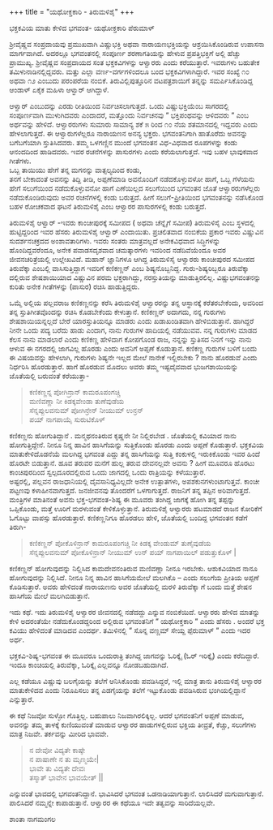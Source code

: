 +++
title = "ಯಥೋಕ್ತಕಾರಿ - ತಿರುಮಳಿಶೈ"
+++

ಭಕ್ತಕವಿಯ ಮಾತು ಕೇಳಿದ ಭಗವಂತ-  ಯಥೋಕ್ತಕಾರಿ ಪೆರುಮಾಳ್

ಶ್ರೀವೈಷ್ಣವ ಸಂಪ್ರದಾಯವು  ಪ್ರಮುಖವಾಗಿ ವಿಷ್ಣುಭಕ್ತಿ ಅಥವಾ ನಾರಾಯಣಭಕ್ತಿಯನ್ನು ಆಶ್ರಯಿಸಿಕೊಂಡಿರುವ ಉಪಾಸನಾ ಮಾರ್ಗವಾಗಿದೆ. ಅದರಲ್ಲೂ  ಭಗವಂತನಲ್ಲಿ ಸಂಪೂರ್ಣ ಶರಣಾಗತಿಯನ್ನು ಹೇಳುವ  ಪ್ರಪತ್ತಿಭಕ್ತಿಗೆ ಅಲ್ಲಿ ಹೆಚ್ಚು ಪ್ರಾಮುಖ್ಯ. ಶ್ರೀವೈಷ್ಣವ ಸಂಪ್ರದಾಯದ ಸಂತ ಭಕ್ತಕವಿಗಳನ್ನು ಆಳ್ವಾರರು ಎಂದು ಕರೆಯುತ್ತಾರೆ.  ಇವರುಗಳು  ಬಹುತೇಕ ತಮಿಳುನಾಡಿನಲ್ಲಿದ್ದವರು. ಮತ್ತು ಎಲ್ಲಾ ವರ್ಣ-ವರ್ಗಗಳಿಂದಲೂ ಬಂದ ಭಕ್ತಕವಿಗಳಾಗಿದ್ದಾರೆ. ಇವರ ಸಂಖ್ಯೆ ೧೦ ಅಥವಾ ೧೨ ಎಂಬುದು ಪರಂಪರೆಯ ನಂಬಿಕೆ.  ತಿರುವಿಲ್ಲಿಪುತ್ತೂರಿನ ವಟಪತ್ರಶಾಯಿಗೆ ತನ್ನನ್ನು ಸಮರ್ಪಿಸಿಕೊಂಡಿದ್ದ ಆಂಡಾಳ್  ಏಕೈಕ ಮಹಿಳಾ ಆಳ್ವಾರ್ ಆಗಿದ್ದಾಳೆ.

ಆಳ್ವಾರ್ ಎಂಬುದನ್ನು ಎರಡು ರೀತಿಯಿಂದ ನಿರ್ವಚಿಸಲಾಗುತ್ತದೆ. ಒಂದು ವಿಷ್ಣುಭಕ್ತಿಯೆಂಬ ಸಾಗರದಲ್ಲಿ  ಸಂಪೂರ್ಣವಾಗಿ  ಮುಳುಗಿದವರು ಎಂದಾದರೆ, ಮತ್ತೊಂದು ನಿರ್ವಚನವು “  ಭಕ್ತಿಪಂಥವನ್ನು ಆಳಿದವರು “ ಎಂಬ ಅರ್ಥವನ್ನು ಹೇಳಿದೆ.  ಆಳ್ವಾರರುಗಳು ಸುಮಾರು ಸಾಮಾನ್ಯ ಶಕೆ ೫ ರಿಂದ ೧೦ ನೆಯ ಶತಮಾನದಲ್ಲಿ  ಇದ್ದವರು ಎಂದು  ಹೇಳಲಾಗುತ್ತದೆ.  ಈ ಆಳ್ವಾರುಗಳೆಲ್ಲರೂ ನಾರಾಯಣನ ಅನನ್ಯ ಭಕ್ತರು.  ಭಗವಂತನಿಗಾಗಿ ಹಾತೊರೆದು ಅವನನ್ನು ಬಗೆಬಗೆಯಾಗಿ ಸ್ತುತಿಸಿದವರು.  ತಮ್ಮ ಒಳಗಣ್ಣಿನ ಮುಂದೆ ಭಗವಂತನ ವಿಧ-ವಿಧವಾದ ರೂಪಗಳನ್ನು ಕಂಡು ಆನಂದದಿಂದ ಹಾಡಿದವರು. ಇವರ ರಚನೆಗಳನ್ನು ಪಾಸುರಗಳು ಎಂದು ಕರೆಯಲಾಗುತ್ತದೆ.   ಇವು ಬಹಳ ಭಾವುಕವಾದ ಗೀತೆಗಳು.  
ಒಬ್ಬ ತಾಯಿಯು ಹೇಗೆ ತನ್ನ ಮಗನನ್ನು ವಾತ್ಸಲ್ಯದಿಂದ  ಕಂಡು,   
ತನಗೆ ಬೇಕಾದಂತೆ ಅವನನ್ನು ತಿದ್ದಿ ತೀಡಿ, ಅಪ್ಪಣೆಮಾಡಿ ಅವನೊಂದಿಗೆ ನಡೆದಕೊಳ್ಳುವಳೋ ಹಾಗೆ, ಒಬ್ಬ ಗೆಳೆಯನು ಹೇಗೆ ಸಲುಗೆಯಿಂದ ನಡೆದುಕೊಳ್ಳುವನೋ ಹಾಗೆ ಎಣೆಯಿಲ್ಲದ ಸಲುಗೆಯಿಂದ  ಭಗವಂತನ ಜೊತೆ ಆಳ್ವಾರರುಗಳೆಲ್ಲರು ನಡೆದುಕೊಂಡಿರುವುದು ಅವರ ರಚನೆಗಳಲ್ಲಿ ಕಂಡು ಬರುತ್ತದೆ.  ಹೀಗೆ ಸಲುಗೆ-ಪ್ರೀತಿಯಿಂದ ಭಗವಂತನನ್ನು  ನಡೆಸಿಕೊಂಡ ಬಹಳ ರೋಚಕವಾದ ಘಟನೆ  ತಿರುಮಳಿಶೈ ಎಂಬ ಆಳ್ವಾರರ ಪಾಸುರಗಳಲ್ಲಿ ಕಂಡು ಬರುತ್ತದೆ. 

ತಿರುಮಳಿಶೈ ಆಳ್ವಾರ್ -ಇವರು  ಕಾಂಚೀಪುರಕ್ಕೆ ಸಮೀಪದ ( ಅಥವಾ ಚೆನ್ನೈಗೆ ಸಮೀಪ) ತಿರುಮಳಿಸೈ ಎಂಬ ಸ್ಥಳದಲ್ಲಿ ಹುಟ್ಟಿದ್ದರಿಂದ ಇವರ ಹೆಸರು ತಿರುಮಳಿಶೈ ಆಳ್ವಾರ್ ಎಂದಾಯಿತು.  ಪ್ರಚಲಿತವಾದ ನಂಬಿಕೆಯ ಪ್ರಕಾರ ಇವರು ವಿಷ್ಣುವಿನ ಸುದರ್ಶನಚಕ್ರದದ ಅಂಶಾವತಾರಿಗಳು.  ಇವರು ಸಂತರು ಮಾತ್ರವಲ್ಲದೆ ಅನೇಕವಿಧವಾದ ಸಿದ್ಧಿಗಳನ್ನು ಹೊಂದಿದ್ದವರೆಂದೂ,  ಅನೇಕ ಪವಾಡಸದೃಶವಾದ  ಚಮತ್ಕಾರಗಳು ಇವರಿಂದ ನಡೆದಿವೆಯೆಂದೂ ಅವರ ಜೀವನಚರಿತ್ರೆಯಲ್ಲಿ ಉಲ್ಲೇಖವಿದೆ. ಮಹಾನ್ ಜ್ಞಾನಿಗಳೂ ಆಗಿದ್ದ  ತಿರುಮಳಿಸೈ ಆಳ್ವಾರರು ಕಾಂಚೀಪುರದ ಸಮೀಪದ ತಿರುವೆಕ್ಕಾ ಎಂಬಲ್ಲಿ ವಾಸಿಸುತ್ತಿದ್ದಾಗ ಇವರಿಗೆ ಕಣಿಕಣ್ಣನ್ ಎಂಬ ಶಿಷ್ಯನೊಬ್ಬನಿದ್ದ.  ಗುರು-ಶಿಷ್ಯರಿಬ್ಬರೂ ತಿರುವೆಕ್ಕಾ ದಲ್ಲಿರುವ ಶೇಷಶಾಯಿಯಾದ ವಿಷ್ಣುವಿನ ಪರಮ ಭಕ್ತರಾಗಿದ್ದು, ನರಸ್ತುತಿಯನ್ನು ಮಾಡುತ್ತಿರಲಿಲ್ಲ.  ವಿಷ್ಣುಭಗವಂತನನ್ನು ಕುರಿತು ಅನೇಕ ಗೀತೆಗಳನ್ನು (ಪಾಸುರ) ರಚಿಸಿ ಹಾಡುತ್ತಿದ್ದರು. 

ಒಮ್ಮೆ ಅಲ್ಲಿಯ ಪಲ್ಲವರಾಜ ಕಣಿಕಣ್ಣನನ್ನು  ಕರೆಸಿ  ತಿರುಮಳಿಶೈ ಆಳ್ವಾರರನ್ನು ತನ್ನ  ಆಸ್ಥಾನಕ್ಕೆ ಕರೆತರಬೇಕೆಂದು, ಅವರಿಂದ  ತನ್ನ ಸ್ತುತಿಗೀತವೊಂದನ್ನು ರಚಿಸಿ ಕೊಡಬೇಕೆಂದು ಕೇಳುತ್ತಾನೆ.  ಕಣಿಕಣ್ಣನ್ ಅದಾಗದು, ನನ್ನ ಗುರುಗಳು ಶೇಷಶಾಯಿಯನ್ನಲ್ಲದೆ ಬೇರೆ ಯಾರಸ್ತುತಿಯನ್ನೂ ಮಾಡರು ಎಂದು ಖಡಾಖಂಡಿತವಾಗಿ ಹೇಳಿಬಿಡುತ್ತಾನೆ. ಹಾಗಿದ್ದರೆ ನೀನೇ ಒಂದು ಪದ್ಯ ಬರೆದು ಹಾಡು ಎಂದಾಗ, ನಾನು ಗುರುಗಳ ಹಾದಿಯಲ್ಲಿ ನಡೆಯುವವ. ನನ್ನ ಗುರುಗಳು ಮಾಡದ ಕೆಲಸ ನಾನು ಮಾಡಲಾರೆ ಎಂದು ಕಣಿಕಣ್ಣ ಹೇಳಿದಾಗ  ಕೋಪಗೊಂಡ ರಾಜ, ನನ್ನನ್ನು ಸ್ತುತಿಸದ  ನಿನಗೆ ಇನ್ನು  ನಾನು ಆಳುವ ಈ ನಗರದಲ್ಲಿ ಜಾಗವಿಲ್ಲ ಹೊರಡು ಎಂದು ಅವನಿಗೆ ಅಪ್ಪಣೆ ಕೊಡುತ್ತಾನೆ.  ಕಣಿಕಣ್ಣ  ಗುರುಗಳ ಬಳಿಗೆ ಬಂದು ಈ ವಿಷಯವನ್ನು ಹೇಳಲಾಗಿ, ಗುರುಗಳು ಶಿಷ್ಯನೇ ಇಲ್ಲದ ಮೇಲೆ ನಾನೇಕೆ ಇಲ್ಲಿರಬೇಕು ? ನಾನು ಹೊರಡುವೆ ಎಂದು ನಿರ್ಧರಿಸಿ ಹೊರಡುತ್ತಾರೆ. ಹಾಗೆ ಹೊರಡುವ ಮೊದಲು ಅವರು ತಮ್ಮ  ಇಷ್ಟದೈವವಾದ  ಭುಜಗಶಾಯಿಯನ್ನು  ಜೊತೆಯಲ್ಲಿ ಬರುವಂತೆ ಕರೆಯುತ್ತಾ-

> ಕಣಿಕಣ್ಣನ್ನ ಪೋಗಿನ್ರಾನ್ ಕಾಮರೂಪಂಗಚ್ಚಿ  
ಮಣಿವಣ್ಣಾ ನೀ ಕಿಡಕ್ಕವೇಂಡಾ  ತುಣೆವುಡೆಯ  
ಸೆನ್ನಪ್ಪುಲವನುಮ್ ಪೋಗಿನ್ರೇನ್  ನೀಯುಮ್ ಉನ್ರನ್  
ಪಯ್ ನಾಗಪಾಯೈ ಸುರುಟಿಕೊಳ್ 	

 ಕಣಿಕಣ್ಣನು ಹೋಗುತಿದ್ದಾನೆ .  ಮನ್ಮಥನಂತಿರುವ ಕೃಷ್ಣನೇ ನೀ ನಿಲ್ಲಿರಬೇಡ . ಜೊತೆಯಲ್ಲಿ ಕವಿಯಾದ ನಾನು ಹೋಗುತ್ತಿದ್ದೇನೆ.  ನೀನೂ ನಿನ್ನ ಹಾವಿನ ಹಾಸಿಗೆಯನ್ನು ಸುತ್ತಿಕೊಂಡು ಹೊರಡು   ಎಂದು ಅಪ್ಪಣೆ ಕೊಡುತ್ತಾರೆ. 
ಭಕ್ತಕವಿಯ ಮಾತುಕೇಳಿದೊಡನೆಯೆ  ಮಲಗಿದ್ದ ಭಗವಂತ  ಎದ್ದು ತನ್ನ ಹಾಸಿಗೆಯನ್ನು ಸುತ್ತಿ ಕಂಕುಳಲ್ಲಿ ಇರುಕಿಕೊಂಡು ಇವರ ಹಿಂದೆ ಹೊರಟೇ ಬಿಡುತ್ತಾನೆ.  ಹೂವ ತರುವರ ಮನೆಗೆ ಹುಲ್ಲ ತರುವ ದೇವನಲ್ಲವೇ ಅವನು ?
ಹೀಗೆ ಮೂವರೂ ಹೊರಟು ಕಾಂಚಿಪುರದಿಂದ ಸ್ವಲ್ಪದೂರದಲ್ಲಿರುವ ಒಂದು ಜಾಗದಲ್ಲಿ ಒಂದು ರಾತ್ರಿಯನ್ನು ಕಳೆಯುತ್ತಾರೆ.  
ಅಷ್ಟರಲ್ಲಿ, ಪಲ್ಲವನ ರಾಜಧಾನಿಯಲ್ಲಿ  ದೈವಸಾನಿಧ್ಯವಿಲ್ಲದೇ ಅನೇಕ ಉತ್ಪಾತಗಳು, ಅಪಶಕುನಗಳುಂಟಾಗುತ್ತವೆ. ಕಾಂಚೀ  ಪಟ್ಟಣವು ಕಳಾಹೀನವಾಗುತ್ತದೆ. ಜನಜೀವನವು ತೊಂದರೆಗೆ ಒಳಗಾಗುತ್ತದೆ.  ರಾಜನಿಗೆ ತನ್ನ ತಪ್ಪಿನ ಅರಿವಾಗುತ್ತದೆ. ಮಂತ್ರಿಗಳ  ಮಾತಿನಂತೆ ಅವನು ಭಕ್ತ-ಭಗವಂತ-ಶಿಷ್ಯ ಈ ಮೂವರು ತಂಗಿದ್ದ ಜಾಗಕ್ಕೆ ಹೋಗಿ ತನ್ನ ತಪ್ಪನ್ನು ಒಪ್ಪಿಕೊಂಡು, ಮತ್ತೆ ಊರಿಗೆ ಮರಳುವಂತೆ ಕೇಳಿಕೊಳ್ಳುತ್ತಾನೆ. ತಿರುಮಳಿಶೈ ಆಳ್ವಾರರು ಹಟಮಾಡದೆ  ರಾಜನ ಕೋರಿಕೆಗೆ ಓಗೊಟ್ಟು ವಾಪಸ್ಸು ಹೊರಡುತ್ತಾರೆ. ಕಣಿಕಣ್ಣನಿಗೂ ಹೊರಡಲು ಹೇಳಿ, ಜೊತೆಯಲ್ಲಿ ಬಂದಿದ್ದ ಭಗವಂತನ ಕಡೆಗೆ ತಿರುಗಿ-

> ಕಣಿಕಣ್ಣನ್ ಪೋಕೊಳಿನ್ರಾನ್ ಕಾಮರೂಪಂಗಚ್ಚಿ
ನೀ ಕಿಡಕ್ಕ ವೇಂಡುಮ್ ತುಣೈವುಡೆಯ  
ಸೆನ್ನಪ್ಪುಲವನುಮ್ ಪೋಕೊಳಿನ್ರಾನ್  ನೀಯುಮ್
ಉನ್ ಪಯ್ ನಾಗಪಾಯಿಲ್  ಪಡುತ್ತುಕೊಳ್  |

ಕಣಿಕಣ್ಣನ್   ಹೋಗುವುದನ್ನು ನಿಲ್ಲಿಸಿದ  ಕಾಮದೇವನಂತಿರುವ ಮಣಿವಣ್ಣಾ ನೀನೂ ಇರಬೇಕು. ಆಶುಕವಿಯಾದ ನಾನೂ ಹೋಗುವುದನ್ನು ನಿಲ್ಲಿಸಿದೆ. ನೀನೂ ನಿನ್ನ ಹಾವಿನ ಹಾಸಿಗೆಯಮೇಲೆ ಮಲಗಿಕೊ – ಎಂದು  ಸಲುಗೆಯ ಪ್ರೀತಿಯ ಅಪ್ಪಣೆ ಕೊಡಿಸುತ್ತಾರೆ.   ಅವರು ಹೇಳಿದಂತೆ ನಾರಾಯಣನು  ಅವರ ಜೊತೆಯಲ್ಲಿ ಮರಳಿ ತಿರುವೆಕ್ಕಾ ಗೆ ಬಂದು  ಮತ್ತೆ ಶೇಷನ ಹಾಸಿಗೆಯ ಮೇಲೆ ಮಲಗಿಬಿಡುತ್ತಾನೆ.  

ಇದು ಕಥೆ. ಇದು ತಿರುಮಳಿಶೈ ಆಳ್ವಾರರ ಜೀವನದಲ್ಲಿ ನಡೆದದ್ದು ಎನ್ನುವ ನಂಬಿಕೆಯಿದೆ.  ಆಳ್ವಾರರು ಹೇಳಿದ ಮಾತನ್ನು ಕೇಳಿ ಅದರಂತೆಯೇ ನಡೆದುಕೊಂಡದ್ದರಿಂದ ಅಲ್ಲಿರುವ ಭಗವಂತನಿಗೆ “  ಯಥೋಕ್ತಕಾರಿ “  ಎಂದು ಹೆಸರು . ಅಂದರೆ ಭಕ್ತ ಕವಿಯು ಹೇಳಿದಂತೆ ಮಾಡಿದವ ಎಂದರ್ಥ.  ತಮಿಳಿನಲ್ಲಿ “ ಸೊನ್ನ ವಣ್ಣಮ್ ಸೇಯ್ದ ಪ್ಪೆರುಮಾಳ್ “ ಎಂದು ಇದರ ಅರ್ಥ.  

ಭಕ್ತಕವಿ-ಶಿಷ್ಯ-ಭಗವಂತ  ಈ ಮೂವರೂ  ಒಂದುರಾತ್ರಿ ತಂಗಿದ್ದ ಜಾಗವನ್ನು  ಓರಿಕ್ಕೈ (ಓರ್ ಇರಿಕ್ಕೈ)  ಎಂದು ಕರೆದಿದ್ದಾರೆ. 
ಇಂದೂ ಕಾಂಚಿಯಲ್ಲಿ ತಿರುವೆಕ್ಕಾ, ಓರಿಕ್ಕೈ ಎಲ್ಲವನ್ನೂ ನೋಡಬಹುದಾಗಿದೆ. 

ಎಲ್ಲ ಕಡೆಯೂ  ವಿಷ್ಣುವು ಬಲಗೈಯನ್ನು ತಲೆಗೆ ಆನಿಸಿಕೊಂಡು ಪವಡಿಸಿದ್ದರೆ,  ಇಲ್ಲಿ ಮಾತ್ರ  ತಾನು ತಿರುಮಳಿಶೈ ಆಳ್ವಾರರ ಮಾತುಕೇಳಿದವ ಎಂದು ನಿರೂಪಿಸಲು ತನ್ನ ಎಡಗೈಯನ್ನು ತಲೆಗೆ ಇಟ್ಟುಕೊಂಡು ಪವಡಿಸಿರುವ ಭಂಗಿಯಲ್ಲಿದ್ದಾನೆ ಎನ್ನುತ್ತಾರೆ.

ಈ ಕಥೆ ನಿಜವೋ ಸುಳ್ಳೋ ಗೊತ್ತಿಲ್ಲ.  ಬಹುಪಾಲು ನಿಜವಾಗಿರಲಿಕ್ಕಿಲ್ಲ. ಆದರೆ ಭಗವಂತನಿಗೆ ಅಪ್ಪಣೆ ಮಾಡುವ, ಅವನನ್ನು ತಮ್ಮ ತಾಳಕ್ಕೆ ಕುಣಿಯುವಂತೆ ಮಾಡುವ ಆಳ್ವಾರರ  ಹಾಡುಗಳಲ್ಲಿರುವ ಭಕ್ತಿಯ ತೀವ್ರತೆ, ಕೆಚ್ಚು, ಸಲುಗೆಗಳು ಮಾತ್ರ ನಿಜವೇ. ತರ್ಕವನ್ನು ಮೀರಿದ ಭಾವವೇ. 

> ನ ದೇವೋ ವಿದ್ಯತೇ ಕಾಷ್ಠೇ  
ನ ಪಾಷಾಣೇ ನ ತು ಮೃಣ್ಮಯೇ|  
ಭಾವೇ ತು ವಿದ್ಯತೇ ದೇವಃ  
ತಸ್ಮಾತ್ ಭಾವೇನ ಭಾವಯೇತ್ ||

ಎನ್ನುವಂತೆ ಭಾವದಲ್ಲಿ ಭಗವಂತನಿದ್ದಾನೆ. ಭಾವಿಸಿದರೆ ಭಗವಂತ ಒಡನಾಡಿಯಾಗುತ್ತಾನೆ. ಲಾಲಿಸಿದರೆ ಮಗುವಾಗುತ್ತಾನೆ. ಪಾಲಿಸಿದರೆ ನಮ್ಮನ್ನೇ ಕಾಪಾಡುತ್ತಾನೆ.  ಆಳ್ವಾರರ ಈ ಕಥೆಯೂ ಇದೇ  ತತ್ವವನ್ನು ಸಾರಿದೆಯಲ್ಲವೇ.

ಶಾಂತಾ ನಾಗಮಂಗಲ